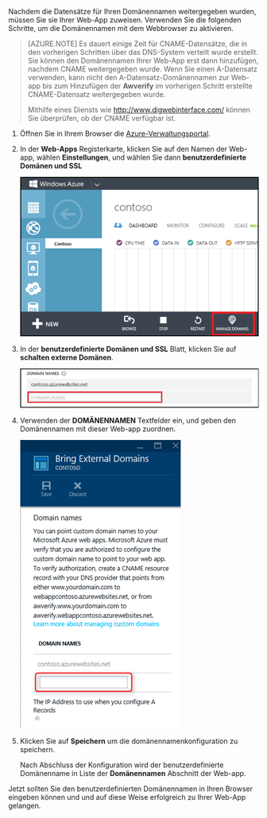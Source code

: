 Nachdem die Datensätze für Ihren Domänennamen weitergegeben wurden, müssen Sie sie Ihrer Web-App zuweisen. Verwenden Sie die folgenden Schritte, um die Domänennamen mit dem Webbrowser zu aktivieren.

> [AZURE.NOTE] Es dauert einige Zeit für CNAME-Datensätze, die in den vorherigen Schritten über das DNS-System verteilt wurde erstellt. Sie können den Domänennamen Ihrer Web-App erst dann hinzufügen, nachdem CNAME weitergegeben wurde. Wenn Sie einen A-Datensatz verwenden, kann nicht den A-Datensatz-Domänennamen zur Web-app bis zum Hinzufügen der **Awverify** im vorherigen Schritt erstellte CNAME-Datensatz weitergegeben wurde.
>
> Mithilfe eines Diensts wie <a href="http://www.digwebinterface.com/">http://www.digwebinterface.com/</a> können Sie überprüfen, ob der CNAME verfügbar ist.

1. Öffnen Sie in Ihrem Browser die [Azure-Verwaltungsportal](https://portal.azure.com).

2. In der **Web-Apps** Registerkarte, klicken Sie auf den Namen der Web-app, wählen **Einstellungen**, und wählen Sie dann **benutzerdefinierte Domänen und SSL**

    ![](./media/custom-dns-web-site/dncmntask-cname-6.png)

3. In der **benutzerdefinierte Domänen und SSL** Blatt, klicken Sie auf **schalten externe Domänen**.

    ![](./media/custom-dns-web-site/dncmntask-cname-7.png)

4. Verwenden der **DOMÄNENNAMEN** Textfelder ein, und geben den Domänennamen mit dieser Web-app zuordnen.

    ![](./media/custom-dns-web-site/dncmntask-cname-8.png)

5. Klicken Sie auf **Speichern** um die domänennamenkonfiguration zu speichern.

    Nach Abschluss der Konfiguration wird der benutzerdefinierte Domänenname in Liste der **Domänennamen** Abschnitt der Web-app.

Jetzt sollten Sie den benutzerdefinierten Domänennamen in Ihren Browser eingeben können und und auf diese Weise erfolgreich zu Ihrer Web-App gelangen.


